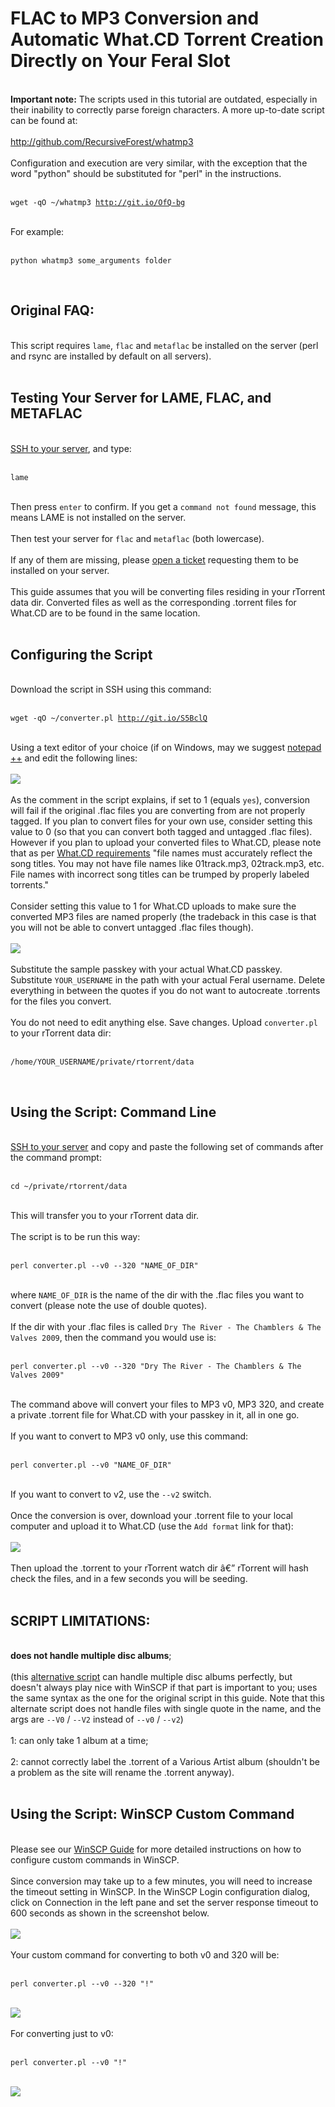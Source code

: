 <h1>FLAC to MP3 Conversion and Automatic What.CD Torrent Creation Directly on Your Feral Slot</h1>

        
<br>
<strong>Important note:</strong> The scripts used in this tutorial are outdated, especially in their inability to correctly parse foreign characters. A more up-to-date script can be found at:<br>
<br>
<a href="https://github.com/RecursiveForest/whatmp3">http:&#x2F;&#x2F;github.com&#x2F;RecursiveForest&#x2F;whatmp3</a> <br>
<br>
Configuration and execution are very similar, with the exception that the word &quot;python&quot; should be substituted for &quot;perl&quot; in the instructions.<br>
<br>
<pre><code>wget -qO ~&#x2F;whatmp3 <a href="http://git.io/OfQ-bg">http:&#x2F;&#x2F;git.io&#x2F;OfQ-bg</a></code></pre><br>
For example:<br>
<br>
<pre><code>python whatmp3 some_arguments folder</code></pre><br>
<h2>Original FAQ:</h2><br>
This script requires <code>lame</code>, <code>flac</code> and <code>metaflac</code> be installed on the server (perl and rsync are installed by default on all servers).<br>
<br>
<h2>Testing Your Server for LAME, FLAC, and METAFLAC</h2><br>
<a href="https://www.feralhosting.com/faq/view?question=12">SSH to your server</a>, and type:<br>
<br>
<pre><code>lame</code></pre><br>
Then press <code>enter</code> to confirm. If you get a <code>command not found</code> message, this means LAME is not installed on the server.<br>
<br>
Then test your server for <code>flac</code> and <code>metaflac</code> (both lowercase).<br>
<br>
If any of them are missing, please <a href="https://www.feralhosting.com/manager/tickets/new">open a ticket</a> requesting them to be installed on your server.<br>
<br>
This guide assumes that you will be converting files residing in your rTorrent data dir. Converted files as well as the corresponding .torrent files for What.CD are to be found in the same location.<br>
<br>
<h2>Configuring the Script</h2><br>
Download the script in SSH using this command: <br>
<br>
<pre><code>wget -qO ~&#x2F;converter.pl <a href="http://git.io/S5BclQ">http:&#x2F;&#x2F;git.io&#x2F;S5BclQ</a></code></pre><br>
Using a text editor of your choice (if on Windows, may we suggest <a href="http://notepad-plus-plus.org/">notepad ++</a> and edit the following lines:<br>
<br>
<img src="https://raw.githubusercontent.com/feralhosting/feralfilehosting/master/Feral%20Wiki/Linux%20Command-Line%20-%20Advanced/FLAC%20to%20MP3%20conversion%20and%20automatic%20What.CD%20torrent%20creation%20directly%20on%20your%20Feral%20slot/1.png"><br>
<br>
As the comment in the script explains, if set to 1 (equals <code>yes</code>), conversion will fail if the original .flac files you are converting from are not properly tagged. If you plan to convert files for your own use, consider setting this value to 0 (so that you can convert both tagged and untagged .flac files). However if you plan to upload your converted files to What.CD, please note that as per <a href="https://what.cd/rules.php?p=upload&#x23;h2.3">What.CD requirements</a> &quot;file names must accurately reflect the song titles. You may not have file names like 01track.mp3, 02track.mp3, etc. File names with incorrect song titles can be trumped by properly labeled torrents.&quot;<br>
<br>
Consider setting this value to 1 for What.CD uploads to make sure the converted MP3 files are named properly (the tradeback in this case is that you will not be able to convert untagged .flac files though).<br>
<br>
<img src="https://raw.githubusercontent.com/feralhosting/feralfilehosting/master/Feral%20Wiki/Linux%20Command-Line%20-%20Advanced/FLAC%20to%20MP3%20conversion%20and%20automatic%20What.CD%20torrent%20creation%20directly%20on%20your%20Feral%20slot/2.png"><br>
<br>
Substitute the sample passkey with your actual What.CD passkey. Substitute <code>YOUR_USERNAME</code> in the path with your actual Feral username. Delete everything in between the quotes if you do not want to autocreate .torrents for the files you convert.<br>
<br>
You do not need to edit anything else. Save changes. Upload <code>converter.pl</code> to your rTorrent data dir:<br>
<br>
<pre><code>&#x2F;home&#x2F;YOUR_USERNAME&#x2F;private&#x2F;rtorrent&#x2F;data</code></pre><br>
<h2>Using the Script: Command Line</h2><br>
<a href="https://www.feralhosting.com/faq/view?question=12">SSH to your server</a> and copy and paste the following set of commands after the command prompt:<br>
<br>
<pre><code>cd ~&#x2F;private&#x2F;rtorrent&#x2F;data</code></pre><br>
This will transfer you to your rTorrent data dir.<br>
<br>
The script is to be run this way:<br>
<br>
<pre><code>perl converter.pl --v0 --320 &quot;NAME_OF_DIR&quot;</code></pre><br>
where <code>NAME_OF_DIR</code> is the name of the dir with the .flac files you want to convert (please note the use of double quotes).<br>
<br>
If the dir with your .flac files is called <code>Dry The River - The Chamblers &amp; The Valves 2009</code>, then the command you would use is:<br>
<br>
<pre><code>perl converter.pl --v0 --320 &quot;Dry The River - The Chamblers &amp; The Valves 2009&quot;</code></pre><br>
The command above will convert your files to MP3 v0, MP3 320, and create a private .torrent file for What.CD with your passkey in it, all in one go.<br>
<br>
If you want to convert to MP3 v0 only, use this command:<br>
<br>
<pre><code>perl converter.pl --v0 &quot;NAME_OF_DIR&quot;</code></pre><br>
If you want to convert to v2, use the <code>--v2</code> switch.<br>
<br>
Once the conversion is over, download your .torrent file to your local computer and upload it to What.CD (use the <code>Add format</code> link for that):<br>
<br>
<img src="https://raw.githubusercontent.com/feralhosting/feralfilehosting/master/Feral%20Wiki/Linux%20Command-Line%20-%20Advanced/FLAC%20to%20MP3%20conversion%20and%20automatic%20What.CD%20torrent%20creation%20directly%20on%20your%20Feral%20slot/3.png"><br>
<br>
Then upload the .torrent to your rTorrent watch dir â€” rTorrent will hash check the files, and in a few seconds you will be seeding.<br>
<br>
<h2>SCRIPT LIMITATIONS:</h2><br>
<strong>does not handle multiple disc albums</strong>;<br>
<br>
(this <a href="http://rusak.pastebin.com/f7f2fa9f8">alternative script</a> can handle multiple disc albums perfectly, but doesn&#x27;t always play nice with WinSCP if that part is important to you; uses the same syntax as the one for the original script in this guide. Note that this alternate script does not handle files with single quote in the name, and the args are <code>--V0</code> &#x2F; <code>--V2</code> instead of <code>--v0</code> &#x2F; <code>--v2</code>)<br>
<br>
1: can only take 1 album at a time;<br>
<br>
2: cannot correctly label the .torrent of a Various Artist album (shouldn&#x27;t be a problem as the site will rename the .torrent anyway).<br>
<br>
<h2>Using the Script: WinSCP Custom Command</h2><br>
Please see our <a href="https://www.feralhosting.com/faq/view?question=27">WinSCP Guide</a> for more detailed instructions on how to configure custom commands in WinSCP.<br>
<br>
Since conversion may take up to a few minutes, you will need to increase the timeout setting in WinSCP. In the WinSCP Login configuration dialog, click on Connection in the left pane and set the server response timeout to 600 seconds as shown in the screenshot below.<br>
<br>
<img src="https://raw.githubusercontent.com/feralhosting/feralfilehosting/master/Feral%20Wiki/Linux%20Command-Line%20-%20Advanced/FLAC%20to%20MP3%20conversion%20and%20automatic%20What.CD%20torrent%20creation%20directly%20on%20your%20Feral%20slot/4.png"><br>
<br>
Your custom command for converting to both v0 and 320 will be:<br>
<br>
<pre><code>perl converter.pl --v0 --320 &quot;!&quot;</code></pre><br>
<img src="https://raw.githubusercontent.com/feralhosting/feralfilehosting/master/Feral%20Wiki/Linux%20Command-Line%20-%20Advanced/FLAC%20to%20MP3%20conversion%20and%20automatic%20What.CD%20torrent%20creation%20directly%20on%20your%20Feral%20slot/5.png"><br>
<br>
For converting just to v0:<br>
<br>
<pre><code>perl converter.pl --v0 &quot;!&quot;</code></pre><br>
<img src="https://raw.githubusercontent.com/feralhosting/feralfilehosting/master/Feral%20Wiki/Linux%20Command-Line%20-%20Advanced/FLAC%20to%20MP3%20conversion%20and%20automatic%20What.CD%20torrent%20creation%20directly%20on%20your%20Feral%20slot/6.png"><br>
<br>
